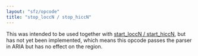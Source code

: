 ```yaml
---
layout: "sfz/opcode"
title: "stop_loccN / stop_hiccN"
---
```

This was intended to be used together with [start_loccN / start_hiccN](start_loccN),
but has not yet been implemented, which means this opcode passes the parser in
ARIA but has no effect on the region.
